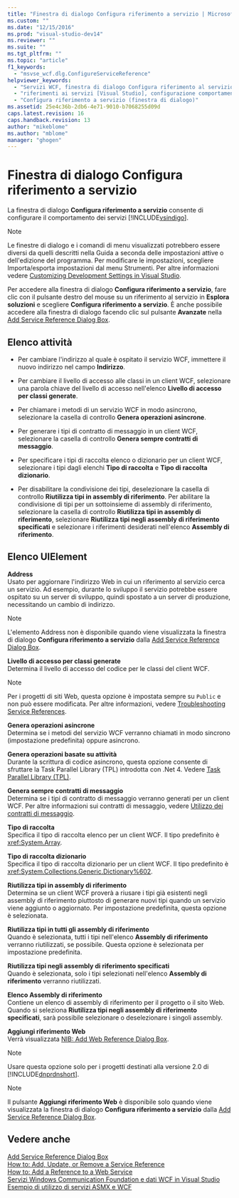 ```yaml
---
title: "Finestra di dialogo Configura riferimento a servizio | Microsoft Docs"
ms.custom: ""
ms.date: "12/15/2016"
ms.prod: "visual-studio-dev14"
ms.reviewer: ""
ms.suite: ""
ms.tgt_pltfrm: ""
ms.topic: "article"
f1_keywords: 
  - "msvse_wcf.dlg.ConfigureServiceReference"
helpviewer_keywords: 
  - "Servizi WCF, finestra di dialogo Configura riferimento al servizio"
  - "riferimenti ai servizi [Visual Studio], configurazione comportamento"
  - "Configura riferimento a servizio (finestra di dialogo)"
ms.assetid: 25e4c36b-2db6-4e71-9010-b7068255d09d
caps.latest.revision: 16
caps.handback.revision: 13
author: "mikeblome"
ms.author: "mblome"
manager: "ghogen"
---
```

# Finestra di dialogo Configura riferimento a servizio
La finestra di dialogo **Configura riferimento a servizio** consente di configurare il comportamento dei servizi [!INCLUDE[vsindigo](../data-tools/includes/vsindigo_md.md)].  
  
> [!NOTE]
>  Le finestre di dialogo e i comandi di menu visualizzati potrebbero essere diversi da quelli descritti nella Guida a seconda delle impostazioni attive o dell'edizione del programma.  Per modificare le impostazioni, scegliere Importa\/esporta impostazioni dal menu Strumenti.  Per altre informazioni vedere [Customizing Development Settings in Visual Studio](http://msdn.microsoft.com/it-it/22c4debb-4e31-47a8-8f19-16f328d7dcd3).  
  
 Per accedere alla finestra di dialogo **Configura riferimento a servizio**, fare clic con il pulsante destro del mouse su un riferimento al servizio in **Esplora soluzioni** e scegliere **Configura riferimento a servizio**.  È anche possibile accedere alla finestra di dialogo facendo clic sul pulsante **Avanzate** nella [Add Service Reference Dialog Box](../Topic/Add%20Service%20Reference%20Dialog%20Box.md).  
  
## Elenco attività  
  
-   Per cambiare l'indirizzo al quale è ospitato il servizio WCF, immettere il nuovo indirizzo nel campo **Indirizzo**.  
  
-   Per cambiare il livello di accesso alle classi in un client WCF, selezionare una parola chiave del livello di accesso nell'elenco **Livello di accesso per classi generate**.  
  
-   Per chiamare i metodi di un servizio WCF in modo asincrono, selezionare la casella di controllo **Genera operazioni asincrone**.  
  
-   Per generare i tipi di contratto di messaggio in un client WCF, selezionare la casella di controllo **Genera sempre contratti di messaggio**.  
  
-   Per specificare i tipi di raccolta elenco o dizionario per un client WCF, selezionare i tipi dagli elenchi **Tipo di raccolta** e **Tipo di raccolta dizionario**.  
  
-   Per disabilitare la condivisione dei tipi, deselezionare la casella di controllo **Riutilizza tipi in assembly di riferimento**.  Per abilitare la condivisione di tipi per un sottoinsieme di assembly di riferimento, selezionare la casella di controllo **Riutilizza tipi in assembly di riferimento**, selezionare **Riutilizza tipi negli assembly di riferimento specificati** e selezionare i riferimenti desiderati nell'elenco **Assembly di riferimento**.  
  
## Elenco UIElement  
 **Address**  
 Usato per aggiornare l'indirizzo Web in cui un riferimento al servizio cerca un servizio.  Ad esempio, durante lo sviluppo il servizio potrebbe essere ospitato su un server di sviluppo, quindi spostato a un server di produzione, necessitando un cambio di indirizzo.  
  
> [!NOTE]
>  L'elemento Address non è disponibile quando viene visualizzata la finestra di dialogo **Configura riferimento a servizio** dalla [Add Service Reference Dialog Box](../Topic/Add%20Service%20Reference%20Dialog%20Box.md).  
  
 **Livello di accesso per classi generate**  
 Determina il livello di accesso del codice per le classi del client WCF.  
  
> [!NOTE]
>  Per i progetti di siti Web, questa opzione è impostata sempre su `Public` e non può essere modificata.  Per altre informazioni, vedere [Troubleshooting Service References](../data-tools/troubleshooting-service-references.md).  
  
 **Genera operazioni asincrone**  
 Determina se i metodi del servizio WCF verranno chiamati in modo sincrono \(impostazione predefinita\) oppure asincrono.  
  
 **Genera operazioni basate su attività**  
 Durante la scrittura di codice asincrono, questa opzione consente di sfruttare la Task Parallel Library \(TPL\) introdotta con .Net 4.  Vedere [Task Parallel Library \(TPL\)](http://msdn.microsoft.com/library/dd460717.aspx).  
  
 **Genera sempre contratti di messaggio**  
 Determina se i tipi di contratto di messaggio verranno generati per un client WCF.  Per altre informazioni sui contratti di messaggio, vedere [Utilizzo dei contratti di messaggio](../Topic/Using%20Message%20Contracts.md).  
  
 **Tipo di raccolta**  
 Specifica il tipo di raccolta elenco per un client WCF.  Il tipo predefinito è <xref:System.Array>.  
  
 **Tipo di raccolta dizionario**  
 Specifica il tipo di raccolta dizionario per un client WCF.  Il tipo predefinito è <xref:System.Collections.Generic.Dictionary%602>.  
  
 **Riutilizza tipi in assembly di riferimento**  
 Determina se un client WCF proverà a riusare i tipi già esistenti negli assembly di riferimento piuttosto di generare nuovi tipi quando un servizio viene aggiunto o aggiornato.  Per impostazione predefinita, questa opzione è selezionata.  
  
 **Riutilizza tipi in tutti gli assembly di riferimento**  
 Quando è selezionata, tutti i tipi nell'elenco **Assembly di riferimento** verranno riutilizzati, se possibile.  Questa opzione è selezionata per impostazione predefinita.  
  
 **Riutilizza tipi negli assembly di riferimento specificati**  
 Quando è selezionata, solo i tipi selezionati nell'elenco **Assembly di riferimento** verranno riutilizzati.  
  
 **Elenco Assembly di riferimento**  
 Contiene un elenco di assembly di riferimento per il progetto o il sito Web.  Quando si seleziona **Riutilizza tipi negli assembly di riferimento specificati**, sarà possibile selezionare o deselezionare i singoli assembly.  
  
 **Aggiungi riferimento Web**  
 Verrà visualizzata [NIB: Add Web Reference Dialog Box](http://msdn.microsoft.com/it-it/bdf05776-c591-40af-bfd7-e1e2aa1e87b5).  
  
> [!NOTE]
>  Usare questa opzione solo per i progetti destinati alla versione 2.0 di [!INCLUDE[dnprdnshort](../code-quality/includes/dnprdnshort_md.md)].  
  
> [!NOTE]
>  Il pulsante **Aggiungi riferimento Web** è disponibile solo quando viene visualizzata la finestra di dialogo **Configura riferimento a servizio** dalla [Add Service Reference Dialog Box](../Topic/Add%20Service%20Reference%20Dialog%20Box.md).  
  
## Vedere anche  
 [Add Service Reference Dialog Box](../Topic/Add%20Service%20Reference%20Dialog%20Box.md)   
 [How to: Add, Update, or Remove a Service Reference](../Topic/How%20to:%20Add,%20Update,%20or%20Remove%20a%20Service%20Reference.md)   
 [How to: Add a Reference to a Web Service](../Topic/How%20to:%20Add%20a%20Reference%20to%20a%20Web%20Service.md)   
 [Servizi Windows Communication Foundation e dati WCF in Visual Studio](../data-tools/configure-service-reference-dialog-box.md)   
 [Esempio di utilizzo di servizi ASMX e WCF](http://msdn.microsoft.com/it-it/788ddf2c-2ac1-416b-8789-2fbb1e29b8fe)